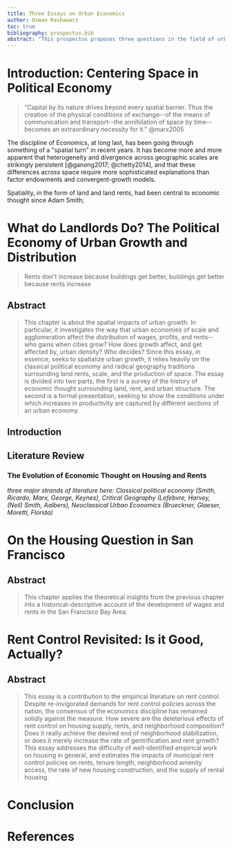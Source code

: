 ```yaml
---
title: Three Essays on Urban Economics
author: Osman Keshawarz
toc: true
bibliography: prospectus.bib
abstract: "This prospectus proposes three questions in the field of urban political economy. The first is a theoretical question on the relationship between urban growth, wages, and rents, based on classical political economy treatments of the land question. The second is a historical-discriptive question that applies the theoretical insights of the first chapter to the recent burst of growth and subsequent crisis of housing in San Francisco. The final question is on the impacts of rent control laws in the United States."
---
```


# Introduction: Centering Space in Political Economy

> "Capital by its nature drives beyond every spatial barrier. Thus the
> creation of the physical conditions of exchange--of the means of
> communication and transport--the annihilation of space by time--becomes an
> extraordinary necessity for it." @marx2005

The discipline of Economics, at long last, has been going through
something of a "spatial turn" in recent years. It has become more and more
apparent that heterogeneity and divergence across geographic scales are
strikingly persistent [@ganong2017; @chetty2014], and that these
differences across space require more sophisticated explanations than
factor endowments and convergent-growth models. 

Spatiality, in the form of land and land rents, had been central to
economic thought since Adam Smith; 

# What do Landlords Do? The Political Economy of Urban Growth and Distribution

> Rents don't increase because buildings get better, buildings get better because rents increase

## Abstract

> This chapter is about the spatial impacts of urban growth. In
> particular, it investigates the way that urban economies of scale and
> agglomeration affect the distribution of wages, profits, and rents-- who
> gains when cities grow? How does growth affect, and get affected by, urban
> density? Who decides? Since this essay, in essence, seeks
> to spatialize urban growth, it relies heavily on the classical political
> economy and radical geography traditions surrounding land rents, scale,
> and the production of space. The essay is divided into two parts;
> the first is a survey of the history of economic thought surrounding land,
> rent, and urban structure. The second is a formal presentation, seeking to
> show the conditions under which increases in productivity are captured by
> different sections of an urban economy. 

## Introduction

## Literature Review

### The Evolution of Economic Thought on Housing and Rents

_three major strands of literature here: Classical political economy (Smith,
Ricardo, Marx, George, Keynes), Critical Geography (Lefebvre, Harvey, (Neil) Smith,
Aalbers), Neoclassical Urban Economics (Brueckner, Glaeser, Moretti, Florida)_

# On the Housing Question in San Francisco

## Abstract

> This chapter applies the theoretical insights from the previous chapter
> into a historical-descriptive account of the development of wages and
> rents in the San Francisco Bay Area.

# Rent Control Revisited: Is it Good, Actually?

## Abstract

> This essay is a contribution to the empirical literature on rent control.
> Despite re-invigorated demands for rent control policies across the
> nation, the consensus of the economics discipline has remained solidly
> against the measure. How severe are the deleterious effects of rent
> control on housing supply, rents, and neighborhood composition? Does it
> really achieve the desired end of neighborhood stabilization, or does it
> merely increase the rate of gentrification and rent growth? This essay
> addresses the difficulty of well-identified empirical work on housing in
> general, and estimates the impacts of municipal rent control policies on
> rents, tenure length, neighborhood amenity access, the rate of new housing
> construction, and the supply of rental housing.

# Conclusion

# References
